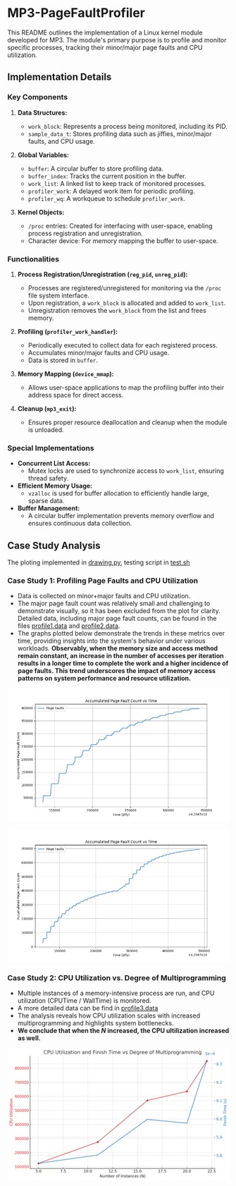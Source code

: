 # MP3-PageFaultProfiler


This README outlines the implementation of a Linux kernel module developed for MP3. The module's primary purpose is to profile and monitor specific processes, tracking their minor/major page faults and CPU utilization.

## Implementation Details

### Key Components

1. **Data Structures:**
   - `work_block`: Represents a process being monitored, including its PID.
   - `sample_data_t`: Stores profiling data such as jiffies, minor/major faults, and CPU usage.

2. **Global Variables:**
   - `buffer`: A circular buffer to store profiling data.
   - `buffer_index`: Tracks the current position in the buffer.
   - `work_list`: A linked list to keep track of monitored processes.
   - `profiler_work`: A delayed work item for periodic profiling.
   - `profiler_wq`: A workqueue to schedule `profiler_work`.

3. **Kernel Objects:**
   - `/proc` entries: Created for interfacing with user-space, enabling process registration and unregistration.
   - Character device: For memory mapping the buffer to user-space.

### Functionalities

1. **Process Registration/Unregistration (`reg_pid`, `unreg_pid`):**
   - Processes are registered/unregistered for monitoring via the `/proc` file system interface.
   - Upon registration, a `work_block` is allocated and added to `work_list`.
   - Unregistration removes the `work_block` from the list and frees memory.

2. **Profiling (`profiler_work_handler`):**
   - Periodically executed to collect data for each registered process.
   - Accumulates minor/major faults and CPU usage.
   - Data is stored in `buffer`.

3. **Memory Mapping (`device_mmap`):**
   - Allows user-space applications to map the profiling buffer into their address space for direct access.

4. **Cleanup (`mp3_exit`):**
   - Ensures proper resource deallocation and cleanup when the module is unloaded.

### Special Implementations

- **Concurrent List Access:**
  - Mutex locks are used to synchronize access to `work_list`, ensuring thread safety.
- **Efficient Memory Usage:**
  - `vzalloc` is used for buffer allocation to efficiently handle large, sparse data.
- **Buffer Management:**
  - A circular buffer implementation prevents memory overflow and ensures continuous data collection.

## Case Study Analysis
The ploting implemented in [drawing.py](drawing.py), testing script in [test.sh](test.sh)

### Case Study 1: Profiling Page Faults and CPU Utilization

- Data is collected on minor+major faults and CPU utilization.
- The major page fault count was relatively small and challenging to demonstrate visually, so it has been excluded from the plot for clarity. Detailed data, including major page fault counts, can be found in the files [profile1.data](profile1.data) and [profile2.data](profile2.data).
- The graphs plotted below demonstrate the trends in these metrics over time, providing insights into the system's behavior under various workloads. **Observably, when the memory size and access method remain constant, an increase in the number of accesses per iteration results in a longer time to complete the work and a higher incidence of page faults. This trend underscores the impact of memory access patterns on system performance and resource utilization.**

![case_1_work_1_2](plots/case_1_work_1_2.png)

![case_1_work_3_4](plots/case_1_work_3_4.png)

### Case Study 2: CPU Utilization vs. Degree of Multiprogramming

- Multiple instances of a memory-intensive process are run, and CPU utilization ($\text{CPUTime /   WallTime}$) is monitored.
- A more detailed data can be find in [profile3.data](profile3.data)
- The analysis reveals how CPU utilization scales with increased multiprogramming and highlights system bottlenecks.
- **We conclude that when the $N$ increased, the CPU ultilization increased as well.**

![case_2](plots/case_2.png)

